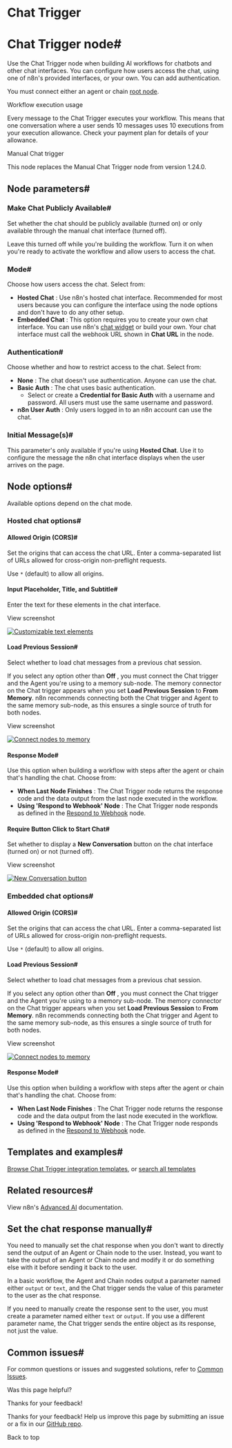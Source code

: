 # Chat Trigger

[ ](https://github.com/n8n-io/n8n-docs/edit/main/docs/integrations/builtin/core-nodes/n8n-nodes-langchain.chattrigger/index.md "Edit this page")

# Chat Trigger node#

Use the Chat Trigger node when building AI workflows for chatbots and other chat interfaces. You can configure how users access the chat, using one of n8n's provided interfaces, or your own. You can add authentication.

You must connect either an agent or chain [root node](../../cluster-nodes/root-nodes/).

Workflow execution usage

Every message to the Chat Trigger executes your workflow. This means that one conversation where a user sends 10 messages uses 10 executions from your execution allowance. Check your payment plan for details of your allowance.

Manual Chat trigger

This node replaces the Manual Chat Trigger node from version 1.24.0.

## Node parameters#

### Make Chat Publicly Available#

Set whether the chat should be publicly available (turned on) or only available through the manual chat interface (turned off).

Leave this turned off while you're building the workflow. Turn it on when you're ready to activate the workflow and allow users to access the chat.

### Mode#

Choose how users access the chat. Select from:

  * **Hosted Chat** : Use n8n's hosted chat interface. Recommended for most users because you can configure the interface using the node options and don't have to do any other setup.
  * **Embedded Chat** : This option requires you to create your own chat interface. You can use n8n's [chat widget](https://www.npmjs.com/package/@n8n/chat) or build your own. Your chat interface must call the webhook URL shown in **Chat URL** in the node.



### Authentication#

Choose whether and how to restrict access to the chat. Select from:

  * **None** : The chat doesn't use authentication. Anyone can use the chat.
  * **Basic Auth** : The chat uses basic authentication.
    * Select or create a **Credential for Basic Auth** with a username and password. All users must use the same username and password.
  * **n8n User Auth** : Only users logged in to an n8n account can use the chat.



### Initial Message(s)#

This parameter's only available if you're using **Hosted Chat**. Use it to configure the message the n8n chat interface displays when the user arrives on the page.

## Node options#

Available options depend on the chat mode.

### Hosted chat options#

#### Allowed Origin (CORS)#

Set the origins that can access the chat URL. Enter a comma-separated list of URLs allowed for cross-origin non-preflight requests.

Use `*` (default) to allow all origins.

#### Input Placeholder, Title, and Subtitle#

Enter the text for these elements in the chat interface.

View screenshot

[![Customizable text elements](../../../../_images/integrations/builtin/core-nodes/chat-trigger/hosted-text-elements.png)](https://docs.n8n.io/_images/integrations/builtin/core-nodes/chat-trigger/hosted-text-elements.png)

#### Load Previous Session#

Select whether to load chat messages from a previous chat session.

If you select any option other than **Off** , you must connect the Chat trigger and the Agent you're using to a memory sub-node. The memory connector on the Chat trigger appears when you set **Load Previous Session** to **From Memory**. n8n recommends connecting both the Chat trigger and Agent to the same memory sub-node, as this ensures a single source of truth for both nodes.

View screenshot

[![Connect nodes to memory](../../../../_images/integrations/builtin/core-nodes/chat-trigger/connect-memory.png)](https://docs.n8n.io/_images/integrations/builtin/core-nodes/chat-trigger/connect-memory.png)

#### Response Mode#

Use this option when building a workflow with steps after the agent or chain that's handling the chat. Choose from:

  * **When Last Node Finishes** : The Chat Trigger node returns the response code and the data output from the last node executed in the workflow.
  * **Using 'Respond to Webhook' Node** : The Chat Trigger node responds as defined in the [Respond to Webhook](../n8n-nodes-base.respondtowebhook/) node.



#### Require Button Click to Start Chat#

Set whether to display a **New Conversation** button on the chat interface (turned on) or not (turned off).

View screenshot

[![New Conversation button](../../../../_images/integrations/builtin/core-nodes/chat-trigger/new-conversation-button.png)](https://docs.n8n.io/_images/integrations/builtin/core-nodes/chat-trigger/new-conversation-button.png)

### Embedded chat options#

#### Allowed Origin (CORS)#

Set the origins that can access the chat URL. Enter a comma-separated list of URLs allowed for cross-origin non-preflight requests.

Use `*` (default) to allow all origins.

#### Load Previous Session#

Select whether to load chat messages from a previous chat session.

If you select any option other than **Off** , you must connect the Chat trigger and the Agent you're using to a memory sub-node. The memory connector on the Chat trigger appears when you set **Load Previous Session** to **From Memory**. n8n recommends connecting both the Chat trigger and Agent to the same memory sub-node, as this ensures a single source of truth for both nodes.

View screenshot

[![Connect nodes to memory](../../../../_images/integrations/builtin/core-nodes/chat-trigger/connect-memory.png)](https://docs.n8n.io/_images/integrations/builtin/core-nodes/chat-trigger/connect-memory.png)

#### Response Mode#

Use this option when building a workflow with steps after the agent or chain that's handling the chat. Choose from:

  * **When Last Node Finishes** : The Chat Trigger node returns the response code and the data output from the last node executed in the workflow.
  * **Using 'Respond to Webhook' Node** : The Chat Trigger node responds as defined in the [Respond to Webhook](../n8n-nodes-base.respondtowebhook/) node.



## Templates and examples#

[Browse Chat Trigger integration templates](https://n8n.io/integrations/chat-trigger/), or [search all templates](https://n8n.io/workflows/)

## Related resources#

View n8n's [Advanced AI](../../../../advanced-ai/) documentation.

## Set the chat response manually#

You need to manually set the chat response when you don't want to directly send the output of an Agent or Chain node to the user. Instead, you want to take the output of an Agent or Chain node and modify it or do something else with it before sending it back to the user.

In a basic workflow, the Agent and Chain nodes output a parameter named either `output` or `text`, and the Chat trigger sends the value of this parameter to the user as the chat response. 

If you need to manually create the response sent to the user, you must create a parameter named either `text` or `output`. If you use a different parameter name, the Chat trigger sends the entire object as its response, not just the value.

## Common issues#

For common questions or issues and suggested solutions, refer to [Common Issues](common-issues/).

Was this page helpful? 

Thanks for your feedback! 

Thanks for your feedback! Help us improve this page by submitting an issue or a fix in our [GitHub repo](https://github.com/n8n-io/n8n-docs). 

Back to top 
